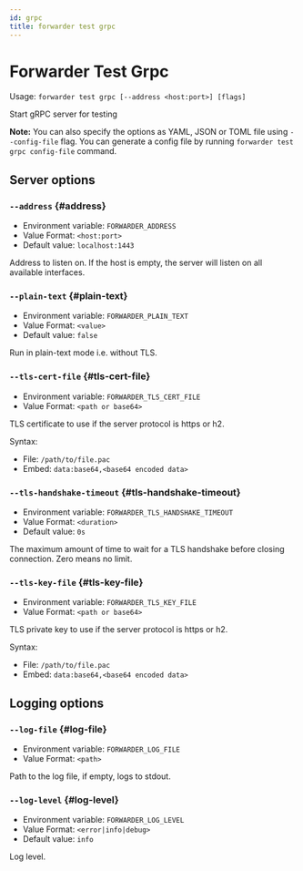 ```yaml
---
id: grpc
title: forwarder test grpc
---
```


# Forwarder Test Grpc

Usage: `forwarder test grpc [--address <host:port>] [flags]`

Start gRPC server for testing

**Note:** You can also specify the options as YAML, JSON or TOML file using `--config-file` flag.
You can generate a config file by running `forwarder test grpc config-file` command.


## Server options

### `--address` {#address}

* Environment variable: `FORWARDER_ADDRESS`
* Value Format: `<host:port>`
* Default value: `localhost:1443`

Address to listen on.
If the host is empty, the server will listen on all available interfaces.

### `--plain-text` {#plain-text}

* Environment variable: `FORWARDER_PLAIN_TEXT`
* Value Format: `<value>`
* Default value: `false`

Run in plain-text mode i.e.
without TLS.

### `--tls-cert-file` {#tls-cert-file}

* Environment variable: `FORWARDER_TLS_CERT_FILE`
* Value Format: `<path or base64>`

TLS certificate to use if the server protocol is https or h2.


Syntax:

- File: `/path/to/file.pac`
- Embed: `data:base64,<base64 encoded data>`

### `--tls-handshake-timeout` {#tls-handshake-timeout}

* Environment variable: `FORWARDER_TLS_HANDSHAKE_TIMEOUT`
* Value Format: `<duration>`
* Default value: `0s`

The maximum amount of time to wait for a TLS handshake before closing connection.
Zero means no limit.

### `--tls-key-file` {#tls-key-file}

* Environment variable: `FORWARDER_TLS_KEY_FILE`
* Value Format: `<path or base64>`

TLS private key to use if the server protocol is https or h2.


Syntax:

- File: `/path/to/file.pac`
- Embed: `data:base64,<base64 encoded data>`

## Logging options

### `--log-file` {#log-file}

* Environment variable: `FORWARDER_LOG_FILE`
* Value Format: `<path>`

Path to the log file, if empty, logs to stdout.

### `--log-level` {#log-level}

* Environment variable: `FORWARDER_LOG_LEVEL`
* Value Format: `<error|info|debug>`
* Default value: `info`

Log level.

